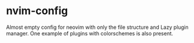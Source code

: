# nvim-config

Almost empty config for neovim with only the file structure and Lazy plugin manager.
One example of plugins with colorschemes is also present.
